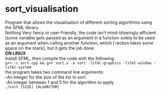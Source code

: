 # sort_visualisation
Program that allows the visualisation of different sorting algorithms using the SFML library.  
Nothing Very fancy or user-friendly, the code isn't mind-blowingly efficient (some variable gets passed as an argument in a function solely to be used as an argument when calling another function, which I reckon takes some space on the stack), but it gets the job done.  
**ON LINUX**  
Install SFML, then compile the code with the following:  
`g++ -c sort.cpp && g++ sort.o -o sort -lsfml-graphics -lsfml-window -lsfml-system`  
the program takes two command line arguments:  
-An integer for the size of the list to sort  
-An integer between 1 and 5 for the algorithm to apply  
`./sort [SIZE] [ALGORITHM]`  
